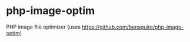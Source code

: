 php-image-optim
===============

PHP image file optimizer (uses https://github.com/bensquire/php-image-optim)
